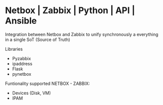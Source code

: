 # Netbox | Zabbix | Python | API | Ansible 

Integration between Netbox and Zabbix to unify synchronously a everything in a single SoT (Source of Truth)

Libraries
- Pyzabbix
- ipaddress
- Flask
- pynetbox

Funtionality supported NETBOX - ZABBIX:
- Devices (Disk, VM)
- IPAM

